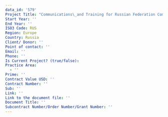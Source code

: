 ```yaml
---
data_id: '579'
Project Title: "Communications\_and Training for Russian Federation Commission on Securities Markets"
Start Year: ''
End Year: ''
ISO3 Code: RUS
Region: Europe
Country: Russia
Client/ Donor: ''
Point of contact: ''
Email: ''
Phone: ''
Is Current Project? (true/false): 
Practice Area:
  - ''
Prime: ''
Contract Value USD: ''
Contract Number: ''
Sub: ''
Link: ''
Link to the document file: ''
Document Title: ''
Subcontract Number/Order Number/Grant Number: ''
---
```


